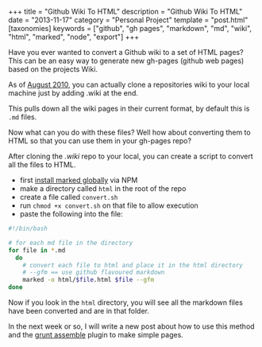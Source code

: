 +++
title = "Github Wiki To HTML"
description = "Github Wiki To HTML"
date = "2013-11-17"
category = "Personal Project"
template = "post.html"
[taxonomies]
keywords = ["github", "gh pages", "markdown", "md", "wiki", "html", "marked", "node", "export"]
+++

Have you ever wanted to convert a Github wiki to a set of HTML pages? This can be an easy way to generate new gh-pages (github web pages) based on the projects Wiki.

As of [August 2010](https://github.com/blog/699-making-github-more-open-git-backed-wikis), you can actually clone a repositories wiki to your local machine just by adding .wiki at the end.

This pulls down all the wiki pages in their current format, by default this is `.md` files.

Now what can you do with these files? Well how about converting them to HTML so that you can use them in your gh-pages repo?

After cloning the *.wiki* repo to your local, you can create a script to convert all the files to HTML.

* first [install marked globally](https://github.com/chjj/marked) via NPM
* make a directory called `html` in the root of the repo
* create a file called `convert.sh`
* run `chmod +x convert.sh` on that file to allow execution
* paste the following into the file:

```sh
#!/bin/bash

# for each md file in the directory
for file in *.md
  do
    # convert each file to html and place it in the html directory
    # --gfm == use github flavoured markdown
    marked -o html/$file.html $file --gfm
done
```

Now if you look in the `html` directory, you will see all the markdown files have been converted and are in that folder.

In the next week or so, I will write a new post about how to use this method and the [grunt assemble](https://github.com/assemble/assemble "Grunt Assemble Project") plugin to make simple pages.
